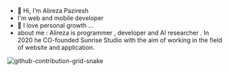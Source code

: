 - 👋 Hi, I’m Alireza Paziresh
- I'm web and mobile developer
- 🌱 I love personal growth  ...
- about me : Alireza is programmer , developer and AI researcher . In 2020 he CO-founded Sunrise Studio with the aim of working in the field of website and application.

<!---
mrpaziresh/mrpaziresh is a ✨ special ✨ repository because its `README.md` (this file) appears on your GitHub profile.
You can click the Preview link to take a look at your changes .
--->
 
 ![github-contribution-grid-snake](https://user-images.githubusercontent.com/90142173/154796318-e529fdc7-2132-4ce7-8417-06b71cf02506.svg)
